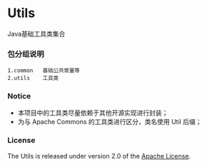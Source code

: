 # Utils
Java基础工具类集合

### 包分组说明
	1.common   基础公共常量等
	2.utils    工具类
	
### Notice
* 本项目中的工具类尽量依赖于其他开源实现进行封装；
* 为与 Apache Commons 的工具类进行区分，类名使用 Util 后缀；

### License
The Utils is released under version 2.0 of the [Apache License][].

[Apache License]: http://www.apache.org/licenses/LICENSE-2.0